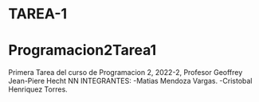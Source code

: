 # TAREA-1
# Programacion2Tarea1
Primera Tarea del curso de Programacion 2, 2022-2, Profesor Geoffrey Jean-Piere Hecht NN
INTEGRANTES: 
-Matias Mendoza Vargas.
-Cristobal Henriquez Torres.
